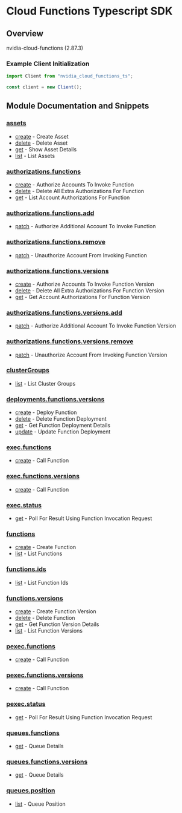 
# Cloud Functions Typescript SDK

## Overview
nvidia-cloud-functions (2.87.3)

### Example Client Initialization

```typescript
import Client from "nvidia_cloud_functions_ts";

const client = new Client();
```

## Module Documentation and Snippets

### [assets](src/resources/assets/README.md)

* [create](src/resources/assets/README.md#create) - Create Asset
* [delete](src/resources/assets/README.md#delete) - Delete Asset
* [get](src/resources/assets/README.md#get) - Show Asset Details
* [list](src/resources/assets/README.md#list) - List Assets

### [authorizations.functions](src/resources/authorizations/functions/README.md)

* [create](src/resources/authorizations/functions/README.md#create) - Authorize Accounts To Invoke Function
* [delete](src/resources/authorizations/functions/README.md#delete) - Delete All Extra Authorizations For Function
* [get](src/resources/authorizations/functions/README.md#get) - List Account Authorizations For Function

### [authorizations.functions.add](src/resources/authorizations/functions/add/README.md)

* [patch](src/resources/authorizations/functions/add/README.md#patch) - Authorize Additional Account To Invoke Function

### [authorizations.functions.remove](src/resources/authorizations/functions/remove/README.md)

* [patch](src/resources/authorizations/functions/remove/README.md#patch) - Unauthorize Account From Invoking Function

### [authorizations.functions.versions](src/resources/authorizations/functions/versions/README.md)

* [create](src/resources/authorizations/functions/versions/README.md#create) - Authorize Accounts To Invoke Function Version
* [delete](src/resources/authorizations/functions/versions/README.md#delete) - Delete All Extra Authorizations For Function Version
* [get](src/resources/authorizations/functions/versions/README.md#get) - Get Account Authorizations For Function Version

### [authorizations.functions.versions.add](src/resources/authorizations/functions/versions/add/README.md)

* [patch](src/resources/authorizations/functions/versions/add/README.md#patch) - Authorize Additional Account To Invoke Function Version

### [authorizations.functions.versions.remove](src/resources/authorizations/functions/versions/remove/README.md)

* [patch](src/resources/authorizations/functions/versions/remove/README.md#patch) - Unauthorize Account From Invoking Function Version

### [clusterGroups](src/resources/cluster-groups/README.md)

* [list](src/resources/cluster-groups/README.md#list) - List Cluster Groups

### [deployments.functions.versions](src/resources/deployments/functions/versions/README.md)

* [create](src/resources/deployments/functions/versions/README.md#create) - Deploy Function
* [delete](src/resources/deployments/functions/versions/README.md#delete) - Delete Function Deployment
* [get](src/resources/deployments/functions/versions/README.md#get) - Get Function Deployment Details
* [update](src/resources/deployments/functions/versions/README.md#update) - Update Function Deployment

### [exec.functions](src/resources/exec/functions/README.md)

* [create](src/resources/exec/functions/README.md#create) - Call Function

### [exec.functions.versions](src/resources/exec/functions/versions/README.md)

* [create](src/resources/exec/functions/versions/README.md#create) - Call Function

### [exec.status](src/resources/exec/status/README.md)

* [get](src/resources/exec/status/README.md#get) - Poll For Result Using Function Invocation Request

### [functions](src/resources/functions/README.md)

* [create](src/resources/functions/README.md#create) - Create Function
* [list](src/resources/functions/README.md#list) - List Functions

### [functions.ids](src/resources/functions/ids/README.md)

* [list](src/resources/functions/ids/README.md#list) - List Function Ids

### [functions.versions](src/resources/functions/versions/README.md)

* [create](src/resources/functions/versions/README.md#create) - Create Function Version
* [delete](src/resources/functions/versions/README.md#delete) - Delete Function
* [get](src/resources/functions/versions/README.md#get) - Get Function Version Details
* [list](src/resources/functions/versions/README.md#list) - List Function Versions

### [pexec.functions](src/resources/pexec/functions/README.md)

* [create](src/resources/pexec/functions/README.md#create) - Call Function

### [pexec.functions.versions](src/resources/pexec/functions/versions/README.md)

* [create](src/resources/pexec/functions/versions/README.md#create) - Call Function

### [pexec.status](src/resources/pexec/status/README.md)

* [get](src/resources/pexec/status/README.md#get) - Poll For Result Using Function Invocation Request

### [queues.functions](src/resources/queues/functions/README.md)

* [get](src/resources/queues/functions/README.md#get) - Queue Details

### [queues.functions.versions](src/resources/queues/functions/versions/README.md)

* [get](src/resources/queues/functions/versions/README.md#get) - Queue Details

### [queues.position](src/resources/queues/position/README.md)

* [list](src/resources/queues/position/README.md#list) - Queue Position

<!-- MODULE DOCS END -->
